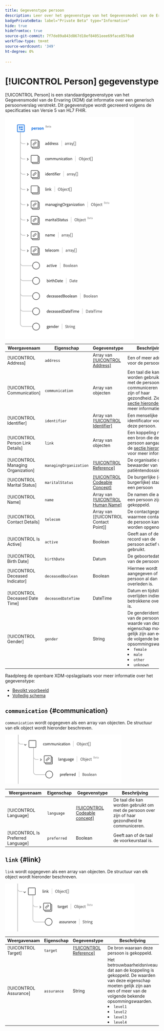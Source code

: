 ```yaml
---
title: Gegevenstype persoon
description: Leer over het gegevenstype van het Gegevensmodel van de Ervaring van de Persoon (XDM).
badgePrivateBeta: label="Private Beta" type="Informative"
hide: true
hidefromtoc: true
source-git-commit: 7f7de89a843d867d18ef84051eee69face0570a0
workflow-type: tm+mt
source-wordcount: '349'
ht-degree: 0%

---
```


# [!UICONTROL Person] gegevenstype

[!UICONTROL Person] is een standaardgegevenstype van het Gegevensmodel van de Ervaring (XDM) dat informatie over een generisch persoonverslag verstrekt. Dit gegevenstype wordt gecreeerd volgens de specificaties van Versie 5 van HL7 FHIR.

![ het gegevenstype van de Persoon structuur ](../../images/data-types/healthcare/person/person.png)

| Weergavenaam | Eigenschap | Gegevenstype | Beschrijving |
| --- | --- | --- | --- |
| [!UICONTROL Address] | `address` | Array van [[!UICONTROL Address]](../healthcare/address.md) | Een of meer adressen voor de persoon. |
| [!UICONTROL Communication] | `communication` | Array van objecten | Een taal die kan worden gebruikt om met de persoon te communiceren over zijn of haar gezondheid. Zie de [ sectie hieronder ](#communication) voor meer informatie. |
| [!UICONTROL Identifier] | `identifier` | Array van [[!UICONTROL Identifier]](../healthcare/identifier.md) | Een menselijke identificator voor deze persoon. |
| [!UICONTROL Person Link Details] | `link` | Array van objecten | Een koppeling naar een bron die dezelfde persoon aangaat. Zie de [ sectie hieronder ](#link) voor meer informatie. |
| [!UICONTROL Managing Organization] | `managingOrganization` | [[!UICONTROL Reference]](../healthcare/reference.md) | De organisatie die de bewaarder van het patiëntendossier is. |
| [!UICONTROL Marital Status] | `maritalStatus` | [[!UICONTROL Codeable Concept]](../healthcare/codeable-concept.md) | De burgerlijke (of burgerlijke) staat van een persoon |
| [!UICONTROL Name] | `name` | Array van [[!UICONTROL Human Name]](../healthcare/human-name.md) | De namen die aan een persoon zijn gekoppeld. |
| [!UICONTROL Contact Details] | `telecom` | Array van [[!UICONTROL Contact Point]] | De contactgegevens waarmee contact met de persoon kan worden opgenomen. |
| [!UICONTROL Is Active] | `active` | Boolean | Geeft aan of de record van de persoon actief wordt gebruikt. |
| [!UICONTROL Birth Date] | `birthDate` | Datum | De geboortedatum van de persoon. |
| [!UICONTROL Deceased Indicator] | `deceasedBoolean` | Boolean | Hiermee wordt aangegeven of de persoon al dan niet overleden is. |
| [!UICONTROL Deceased Date Time] | `deceasedDateTime` | DateTime | Datum en tijdstip van overlijden indien de betrokkene overleden is. |
| [!UICONTROL Gender] | `gender` | String | De genderidentiteit van de persoon. De waarde van deze eigenschap moet gelijk zijn aan een van de volgende bekende opsommingswaarden. <li> `female` </li> <li> `male` </li> <li> `other` </li> <li> `unknown`</li> |

Raadpleeg de openbare XDM-opslagplaats voor meer informatie over het gegevenstype:

* [ Bevolkt voorbeeld ](https://github.com/adobe/xdm/blob/master/extensions/industry/healthcare/fhir/datatypes/identifier.example.1.json)
* [ Volledig schema ](https://github.com/adobe/xdm/blob/master/extensions/industry/healthcare/fhir/datatypes/identifier.schema.json)

## `communication` {#communication}

`communication` wordt opgegeven als een array van objecten. De structuur van elk object wordt hieronder beschreven.

![ communicatie structuur ](../../images/data-types/healthcare/person/communication.png)

| Weergavenaam | Eigenschap | Gegevenstype | Beschrijving |
| --- | --- | --- | --- |
| [!UICONTROL Language] | `language` | [[!UICONTROL Codeable concept]](../../data-types/healthcare/codeable-concept.md) | De taal die kan worden gebruikt om met de persoon over zijn of haar gezondheid te communiceren. |
| [!UICONTROL Is Preferred Language] | `preferred` | Boolean | Geeft aan of de taal de voorkeurstaal is. |

## `link` {#link}

`link` wordt opgegeven als een array van objecten. De structuur van elk object wordt hieronder beschreven.

![ verbindingsstructuur ](../../images/data-types/healthcare/person/link.png)

| Weergavenaam | Eigenschap | Gegevenstype | Beschrijving |
| --- | --- | --- | --- |
| [!UICONTROL Target] | `target` | [[!UICONTROL Reference]](../../data-types/healthcare/reference.md) | De bron waaraan deze persoon is gekoppeld. |
| [!UICONTROL Assurance] | `assurance` | String | Het betrouwbaarheidsniveau dat aan de koppeling is gekoppeld. De waarden van deze eigenschap moeten gelijk zijn aan een of meer van de volgende bekende opsommingswaarden. <li> `level1` </li> <li> `level2` </li> <li> `level3` </li> <li> `level4` </li> |
